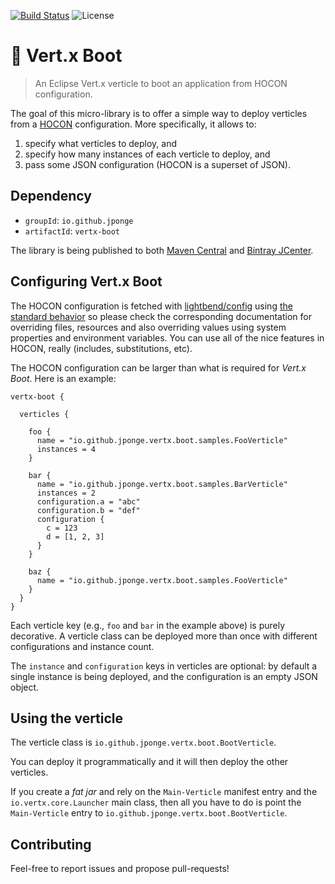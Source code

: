 [![Build Status](https://travis-ci.org/jponge/vertx-boot.svg?branch=master)](https://travis-ci.org/jponge/vertx-boot)
![License](https://img.shields.io/github/license/jponge/vertx-boot.svg)

# 🚀 Vert.x Boot

> An Eclipse Vert.x verticle to boot an application from HOCON configuration.

The goal of this micro-library is to offer a simple way to deploy verticles from a [HOCON](https://github.com/lightbend/config/blob/master/HOCON.md) configuration.
More specifically, it allows to:

1. specify what verticles to deploy, and
2. specify how many instances of each verticle to deploy, and
3. pass some JSON configuration (HOCON is a superset of JSON).

## Dependency

* `groupId`: `io.github.jponge`
* `artifactId`: `vertx-boot`

The library is being published to both [Maven Central](https://search.maven.org/#search%7Cga%7C1%7Ca%3A%22vertx-boot%22) and [Bintray JCenter](https://bintray.com/jponge/vertx-boot/vertx-boot).

## Configuring Vert.x Boot

The HOCON configuration is fetched with [lightbend/config](https://github.com/lightbend/config) using [the standard behavior](https://github.com/lightbend/config#standard-behavior) so please check the corresponding documentation for overriding files, resources and also overriding values using system properties and environment variables.
You can use all of the nice features in HOCON, really (includes, substitutions, etc).

The HOCON configuration can be larger than what is required for _Vert.x Boot_.
Here is an example:

```hocon
vertx-boot {

  verticles {

    foo {
      name = "io.github.jponge.vertx.boot.samples.FooVerticle"
      instances = 4
    }

    bar {
      name = "io.github.jponge.vertx.boot.samples.BarVerticle"
      instances = 2
      configuration.a = "abc"
      configuration.b = "def"
      configuration {
        c = 123
        d = [1, 2, 3]
      }
    }
    
    baz {
      name = "io.github.jponge.vertx.boot.samples.FooVerticle"
    }
  }
}
```

Each verticle key (e.g., `foo` and `bar` in the example above) is purely decorative.
A verticle class can be deployed more than once with different configurations and instance count.

The `instance` and `configuration` keys in verticles are optional: by default a single instance is being deployed, and the configuration is an empty JSON object.

## Using the verticle

The verticle class is `io.github.jponge.vertx.boot.BootVerticle`.

You can deploy it programmatically and it will then deploy the other verticles.

If you create a _fat jar_ and rely on the `Main-Verticle` manifest entry and the `io.vertx.core.Launcher` main class, then all you have to do is point the `Main-Verticle` entry to `io.github.jponge.vertx.boot.BootVerticle`.

## Contributing

Feel-free to report issues and propose pull-requests!
